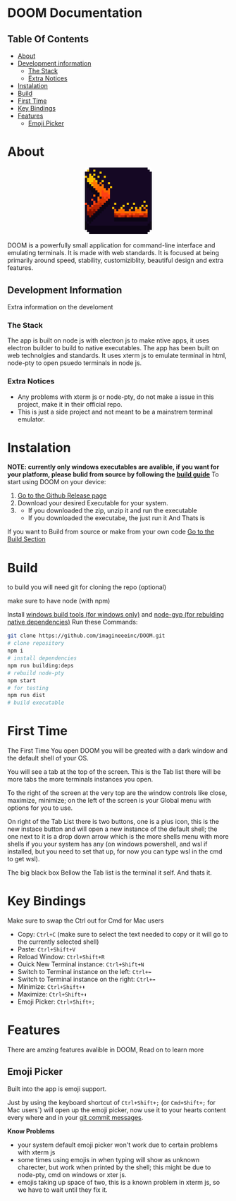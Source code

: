 # DOOM Documentation
## Table Of Contents
- [About](#About)
- [Development information](#Development-Information)
  - [The Stack](#The-Stack)
  - [Extra Notices](#Extra-Notices)
- [Instalation](#Instalation)
- [Build](#Build)
- [First Time](#First-Time)
- [Key Bindings](#Key-Bindings)
- [Features](#Features)
  - [Emoji Picker](#Emoji-Picker)

# About
<p align="center">
  <img src="icon.png" width="30%">
</p>
DOOM is a powerfully small application for command-line interface and emulating terminals. It is made with web standards. It is focused at being primarily around speed, stability, customiziblity, beautiful design and extra features.

## Development Information
Extra information on the develoment

### The Stack
The app is built on node js with electron js to make ntive apps, it uses electron builder to build to native executables. The app has been built on web technolgies and standards. It uses xterm js to emulate terminal in html, node-pty to open psuedo terminals in node js.

### Extra Notices
- Any problems with xterm js or node-pty, do not make a issue in this project, make it in their official repo.
- This is just a side project and not meant to be a mainstrem terminal emulator.

# Instalation
__NOTE: currently only windows executables are avalible, if you want for your platform, please bulid from source by following the [build guide](#Build)__
To start using DOOM on your device:
1. [Go to the Github Release page](https://github.com/imagineeeinc/DOOM/releases/latest)
2. Download your desired Executable for your system.
3. - If you downloaded the zip, unzip it and run the executable
   - If you downloaded the executabe, the just run it
And Thats is

If you want to Build from source or make from your own code [Go to the Build Section](#Build)

# Build
to build you will need git for cloning the repo (optional)

make sure to have node (with npm)

Install [windows build tools (for windows only)](https://github.com/felixrieseberg/windows-build-tools)
and [node-gyp (for rebulding native dependencies)](https://github.com/nodejs/node-gyp)
Run these Commands:
```bash
git clone https://github.com/imagineeeinc/DOOM.git
# clone repository
npm i
# install dependencies
npm run building:deps
# rebuild node-pty
npm start
# for testing
npm run dist
# build executable
```
# First Time
The First Time You open DOOM you will be greated with a dark window and the default shell of your OS.

You will see a tab at the top of the screen. This is the Tab list there will be more tabs the more terminals instances you open.

To the right of the screen at the very top are the window controls like close, maximize, minimize; on the left of the screen is your Global menu with options for you to use.

On right of the Tab List there is two buttons, one is a plus icon, this is the new instace button and will open a new instance of the default shell; the one next to it is a drop down arrow which is the more shells menu with more shells if you your system has any (on windows powershell, and wsl if installed, but you need to set that up, for now you can type wsl in the cmd to get wsl).

The big black box Bellow the Tab list is the terminal it self. And thats it.

# Key Bindings
Make sure to swap the Ctrl out for Cmd for Mac users
- Copy: `Ctrl+C` (make sure to select the text needed to copy or it will go to the currently selected shell)
- Paste: `Ctrl+Shift+V`
- Reload Window: `Ctrl+Shift+R`
- Ouick New Terminal instance: `Ctrl+Shift+N`
- Switch to Terminal instance on the left: `Ctrl+⬅`
- Switch to Terminal instance on the right: `Ctrl+➡`
- Minimize: `Ctrl+Shift+⬇`
- Maximize: `Ctrl+Shift+⬆`
- Emoji Picker: `Ctrl+Shift+;`

# Features
There are amzing features avalible in DOOM, Read on to learn more
## Emoji Picker
Built into the app is emoji support.

Just by using the keyboard shortcut of `Ctrl+Shift+;` (or `Cmd+Shift+;` for Mac users`) will open up the emoji picker, now use it to your hearts content every where and in your [git commit messages](https://gitmoji.dev/).

__Know Problems__
- your system default emoji picker won't work due to certain problems with xterm js
- some times using emojis in when typing will show as unknown charecter, but work when printed by the shell; this might be due to node-pty, cmd on windows or xter js.
- emojis taking up space of two, this is a known problem in xterm js, so we have to wait until they fix it.
